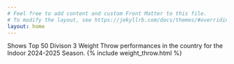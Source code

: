 ```yaml
---
# Feel free to add content and custom Front Matter to this file.
# To modify the layout, see https://jekyllrb.com/docs/themes/#overriding-theme-defaults
layout: home
---
```


Shows Top 50 Divison 3 Weight Throw performances in the country for the Indoor 2024-2025 Season.
{% include weight_throw.html %}